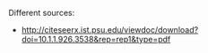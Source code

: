 Different sources:

- http://citeseerx.ist.psu.edu/viewdoc/download?doi=10.1.1.926.3538&rep=rep1&type=pdf
